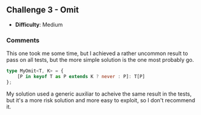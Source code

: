 ## Challenge 3 - Omit

- **Difficulty**: Medium

### Comments

This one took me some time, but I achieved a rather uncommon result to pass on all tests, but the more simple solution is the one most probably go.

```ts
type MyOmit<T, K> = { 
    [P in keyof T as P extends K ? never : P]: T[P] 
};
```

My solution used a generic auxiliar to acheive the same result in the tests, but it's a more risk solution and more easy to exploit, so I don't recommend it.